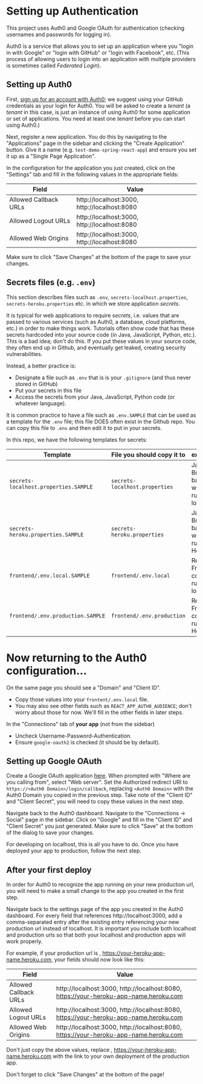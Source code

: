 # Setting up Authentication

This project uses Auth0 and Google OAuth for authentication (checking usernames and passwords for logging in).    

Auth0 is a service that allows you to set up an application where you "login in with Google" or "login with GitHub" or "login with Facebook", etc.  (This process of allowing users to login into an application with multiple providers is sometimes called *Federated Login*).

## Setting up Auth0

First, [sign up for an account with Auth0](https://auth0.com/signup); we suggest using your GitHub credentials as your login for Auth0. You will be asked to create a *tenant* (a *tenant* in this case, is just an instance of using Auth0 for some application or set of applications.  You need at least one *tenant* before you can start using Auth0.)

Next, register a new application. You do this by navigating to the "Applications" page in the sidebar and clicking the
"Create Application" button. Give it a name (e.g. `test-demo-spring-react-app`) and ensure you set it up as a "Single Page Application".

In the configuration for the application you just created, click on the "Settings" tab and fill in the following values
in the appropriate fields:

| Field                 | Value                                        |
| --------------------- | -------------------------------------------- |
| Allowed Callback URLs | http://localhost:3000, http://localhost:8080 |
| Allowed Logout URLs   | http://localhost:3000, http://localhost:8080 |
| Allowed Web Origins   | http://localhost:3000, http://localhost:8080 |

Make sure to click "Save Changes" at the bottom of the page to save your changes.

## Secrets files (e.g. `.env`)

This section describes files such as `.env`, `secrets-localhost.properties`, `secrets-heroku.properties` etc. in which we store application *secrets*.

It is typical for web applications to require *secrets*, i.e. values that are passed to various services (such as Auth0, a database, cloud platforms, etc.) in order to make things work.    Tutorials often show code that has these secrets hardcoded into your source code (in Java, JavaScript, Python, etc.).  This is a bad idea; don't do this.  If you put these values in your source code, they often end up in Github, and eventually get leaked, creating security vulnerabilities.

Instead, a better practice is:
* Designate a file such as `.env` that is is your `.gitignore` (and thus never stored in GitHub)
* Put your secrets in this file
* Access the secrets from your Java, JavaScript, Python code (or whatever language).

It is common practice to have a file such as `.env.SAMPLE` that can be used as a template for the `.env` file; this file DOES often exist in the Github repo.  You can copy this file to `.env` and then edit it to put in your secrets.    

In this repo, we have the following templates for secrets:

| Template | File you should copy it to | explanation |
|----------|----------------------------|-------------|
| `secrets-localhost.properties.SAMPLE` |  `secrets-localhost.properties` |  Java Spring Boot backend when running locally |
| `secrets-heroku.properties.SAMPLE` |  `secrets-heroku.properties` |  Java Spring Boot backend when running on Heroku |
| `frontend/.env.local.SAMPLE` | `frontend/.env.local` | React Frontend code when running locally | 
| `frontend/.env.production.SAMPLE` | `frontend/.env.production` | React Frontend code when running on Heroku | 
 
# Now returning to the Auth0 configuration...

On the same page you should see a "Domain" and "Client ID". 
* Copy those values into your `frontent/.env.local` file.
* You may also see other fields such as `REACT_APP_AUTH0_AUDIENCE`; don't worry about those for now.  We'll fill in the other fields in later steps.

In the "Connections" tab of **your app** (not from the sidebar)
* Uncheck Username-Password-Authentication.
* Ensure `google-oauth2` is checked (it should be by default).

## Setting up Google OAuth

Create a Google OAuth application [here](https://developers.google.com/identity/sign-in/web/sign-in).
When prompted with "Where are you calling from", select "Web server". Set the Authorized redirect URI to
`https://<Auth0 Domain>/login/callback`, replacing `<Auth0 Domain>` with the Auth0 Domain you copied in the previous
step. Take note of the "Client ID" and "Client Secret", you will need to copy these values in the next step.

Navigate back to the Auth0 dashboard. Navigate to the "Connections -> Social" page in the sidebar. Click on "Google"
and fill in the "Client ID" and "Client Secret" you just generated. Make sure to click "Save" at the bottom of the
dialog to save your changes.

For developing on localhost, this is all you have to do. Once you have deployed your app to production, follow the
next step.

## After your first deploy

In order for Auth0 to recognize the app running on your new production url, you will need to make a small change to the
app you created in the first step.

Navigate back to the settings page of the app you created in the Auth0 dashboard. For every field that references
http://localhost:3000, add a comma-separated entry after the existing entry referencing your new production url instead
of localhost. It is important you include both localhost and production urls so that both your localhost and production
apps will work properly.

For example, if your production url is , https://your-heroku-app-name.heroku.com, your fields should now look like this:

| Field                 | Value                                                                                 |
| --------------------- | ------------------------------------------------------------------------------------- |
| Allowed Callback URLs | http://localhost:3000, http://localhost:8080, https://your-heroku-app-name.heroku.com |
| Allowed Logout URLs   | http://localhost:3000, http://localhost:8080, https://your-heroku-app-name.heroku.com |
| Allowed Web Origins   | http://localhost:3000, http://localhost:8080, https://your-heroku-app-name.heroku.com |

Don't just copy the above values, replace , https://your-heroku-app-name.heroku.com with the link to your own deployment of
the production app.

Don't forget to click "Save Changes" at the bottom of the page!

